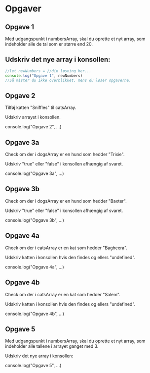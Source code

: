 # Opgaver

## Opgave 1
Med udgangspunkt i numbersArray, skal du oprette et nyt array, som indeholder alle de tal som er større end 20.

## Udskriv det nye array i konsollen:

``` js 
//let newNumbers = //din løsning her...
console.log("Opgave 1", newNumbers)
//Så mister du ikke overblikket, mens du løser opgaverne.
```

## Opgave 2

Tilføj katten "Sniffles" til catsArray.

Udskriv arrayet i konsollen.

console.log("Opgave 2", ...)

## Opgave 3a
Check om der i dogsArray er en hund som hedder "Trixie".

Udskriv "true" eller "false" i konsollen afhængig af svaret.

console.log("Opgave 3a", ...)

## Opgave 3b
Check om der i dogsArray er en hund som hedder "Baxter".

Udskriv "true" eller "false" i konsollen afhængig af svaret.

console.log("Opgave 3b", ...)

## Opgave 4a
Check om der i catsArray er en kat som hedder "Bagheera".

Udskriv katten i konsollen hvis den findes og ellers "undefined".

console.log("Opgave 4a", ...)

## Opgave 4b
Check om der i catsArray er en kat som hedder "Salem".

Udskriv katten i konsollen hvis den findes og ellers "undefined".

console.log("Opgave 4b", ...)

## Opgave 5
Med udgangspunkt i numbersArray, skal du oprette et nyt array, som indeholder alle tallene i arrayet ganget med 3.

Udskriv det nye array i konsollen:

console.log("Opgave 5", ...)